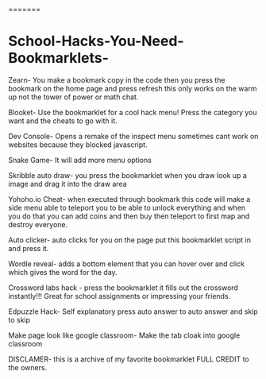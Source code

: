 
=======
# School-Hacks-You-Need-Bookmarklets-
Zearn- You make a bookmark copy in the code then you press the bookmark on the home page and press refresh this only works on the warm up not the tower of power or math chat.


Blooket- Use the bookmarklet for a cool hack menu! Press the category you want and the cheats to go with it.

Dev Console- Opens a remake of the inspect menu sometimes cant work on websites because they blocked javascript.


Snake Game- It will add more menu options


Skribble auto draw- you press the bookmarklet when you draw look up a image and drag it into the draw area 


Yohoho.io Cheat- when executed through bookmark this code will make a side menu able to teleport you to be able to unlock everything and when you do that you can add coins and then buy then teleport to first map and destroy everyone.


Auto clicker- auto clicks for you on the page put this bookmarklet script in and press it.


Wordle reveal- adds a bottom element that you can hover over and click which gives the word for the day.

Crossword labs hack - press the bookmarklet it fills out the crossword instantly!!! Great for school assignments or impressing your friends.

Edpuzzle Hack- Self explanatory press auto answer to auto answer and skip to skip 

Make page look like google classroom- Make the tab cloak into google classroom


DISCLAMER- this is a archive of my favorite bookmarklet FULL CREDIT to the owners.
